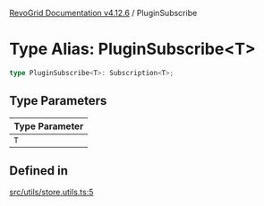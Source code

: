 [RevoGrid Documentation v4.12.6](README.md) / PluginSubscribe

# Type Alias: PluginSubscribe\<T\>

```ts
type PluginSubscribe<T>: Subscription<T>;
```

## Type Parameters

| Type Parameter |
| ------ |
| `T` |

## Defined in

[src/utils/store.utils.ts:5](https://github.com/revolist/revogrid/blob/293c9e1b6198b802a0690dc2e0b9faebd722e77f/src/utils/store.utils.ts#L5)
